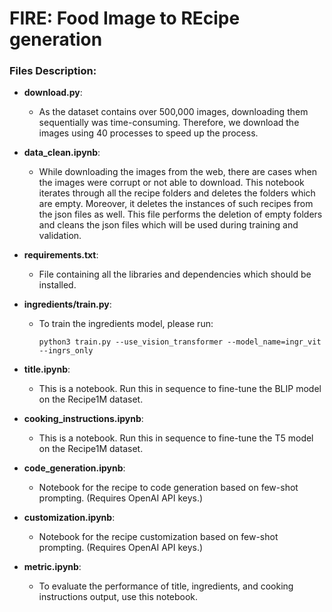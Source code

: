 # FIRE: Food Image to REcipe generation

### Files Description:

- **download.py**: 
  - As the dataset contains over 500,000 images, downloading them sequentially was time-consuming. Therefore, we download the images using 40 processes to speed up the process.

- **data_clean.ipynb**: 
  - While downloading the images from the web, there are cases when the images were corrupt or not able to download. This notebook iterates through all the recipe folders and deletes the folders which are empty. Moreover, it deletes the instances of such recipes from the json files as well. This file performs the deletion of empty folders and cleans the json files which will be used during training and validation.

- **requirements.txt**: 
  - File containing all the libraries and dependencies which should be installed.

- **ingredients/train.py**: 
  - To train the ingredients model, please run:
    ```
    python3 train.py --use_vision_transformer --model_name=ingr_vit --ingrs_only
    ```

- **title.ipynb**: 
  - This is a notebook. Run this in sequence to fine-tune the BLIP model on the Recipe1M dataset.

- **cooking_instructions.ipynb**: 
  - This is a notebook. Run this in sequence to fine-tune the T5 model on the Recipe1M dataset.

- **code_generation.ipynb**: 
  - Notebook for the recipe to code generation based on few-shot prompting. (Requires OpenAI API keys.)

- **customization.ipynb**: 
  - Notebook for the recipe customization based on few-shot prompting. (Requires OpenAI API keys.)

- **metric.ipynb**: 
  - To evaluate the performance of title, ingredients, and cooking instructions output, use this notebook.
